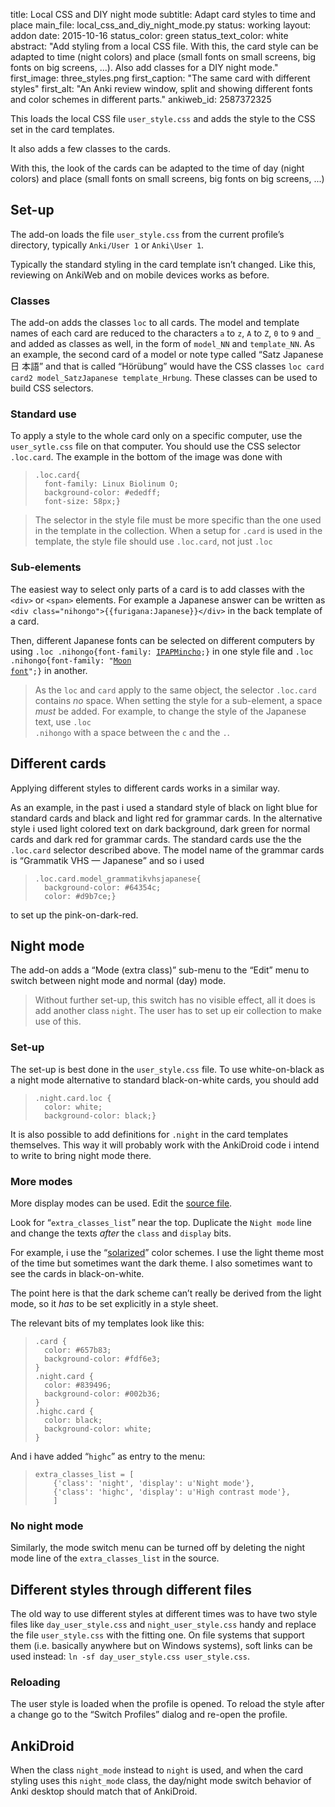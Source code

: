 title: Local CSS and DIY night mode
subtitle: Adapt card styles to time and place
main_file: local_css_and_diy_night_mode.py
status: working
layout: addon
date: 2015-10-16
status_color: green
status_text_color: white
abstract: "Add styling from a local CSS file. With this, the card
style can be adapted to time (night colors) and place (small fonts on
small screens, big fonts on big screens, ...). Also add classes for a
DIY night mode."
first_image: three_styles.png
first_caption: "The same card with different styles"
first_alt: "An Anki review window, split and showing different fonts and color schemes in different parts."
ankiweb_id: 2587372325

This loads the local CSS file `user_style.css` and adds the style to
the CSS set in the card templates.

It also adds a few classes to the cards.


With this, the look of the cards can be adapted to the time of day
(night colors) and place (small fonts on small screens, big fonts on
big screens, ...)

## Set-up

The add-on loads the file `user_style.css` from the current profile’s
directory, typically `Anki/User 1` or `Anki\User 1`.

Typically the standard styling in the card template isn’t
changed. Like this, reviewing on AnkiWeb and on mobile devices works
as before.

### Classes

The add-on adds the classes `loc` to all cards. The model and template
names of each card are reduced to the characters `a` to `z`, `A` to
`Z`, `0` to `9` and `_` and added as classes as well, in the form of
`model_NN` and `template_NN`. As an example, the second card of a
model or note type called <q lang="de">Satz Japanese <span lang="ja">日
本語</span></q> and that is called <q lang="de">Hörübung</q> would
have the CSS classes `loc card card2 model_SatzJapanese
template_Hrbung`. These classes can be used to build CSS selectors.

### Standard use

To apply a style to the whole card only on a specific computer, use the
`user_sytle.css` file on that computer. You should use the CSS selector
`.loc.card`. The example in the bottom of the image was done with
<blockquote><pre><code>.loc.card{
  font-family: Linux Biolinum O;
  background-color: #ededff;
  font-size: 58px;}</code></pre></blockquote>

<blockquote class=nb> The selector in the style file must be more
specific than the one used in the template in the collection. When a
setup for <code>.card</code> is used in the template, the style file should use
<code>.loc.card</code>, not just <code>.loc</code> </blockquote>


### Sub-elements

The easiest way to select only parts of a card is to add classes with
the `<div>` or `<span>` elements. For example a Japanese answer can be
written as `<div class="nihongo">{{furigana:Japanese}}</div>` in the
back template of a card.

Then, different Japanese fonts can be selected on different computers
by using <code>.loc .nihongo{font-family:
[IPAPMincho](http://ossipedia.ipa.go.jp/ipafont/index.html);}</code> in
one style file and <code>.loc .nihongo{font-family:
"[Moon font](http://cooltext.com/Download-Font-%E6%9C%88+Moon)";}</code>
in another.

<blockquote class=nb>
As the <code>loc</code> and <code>card</code> apply to the same object, the
selector <code>.loc.card</code> contains <em>no</em> space. When setting
the style for a sub-element, a space <em>must</em> be added. For
example, to change the style of the Japanese text, use <code>.loc
.nihongo</code> with a space between the <code>c</code> and the <code>.</code>.
</blockquote>


## Different cards

Applying different styles to different cards works in a similar way.

As an example, in the past i used a standard style of black on light
blue for standard cards and black and light red for grammar cards. In
the alternative style i used light colored text on dark background,
dark green for normal cards and dark red for grammar cards. The
standard cards use the the `.loc.card` selector described above. The
model name of the grammar cards is <q lang="de">Grammatik VHS —
Japanese</q> and so i used
<blockquote><pre><code>.loc.card.model_grammatikvhsjapanese{
  background-color: #64354c;
  color: #d9b7ce;}</code></pre></blockquote>
to set up the pink-on-dark-red.

## Night mode

The add-on adds a <q>Mode (extra class)</q> sub-menu to the <q>Edit</q> menu to
switch between night mode and normal (day) mode.

<blockquote class="nb">
Without further set-up, this switch has no visible effect,
all it does is add another class <code>night</code>. The user has to set up
eir collection to make use of this.
</blockquote>

### Set-up

The set-up is best done in the `user_style.css` file. To use
white-on-black as a night mode alternative to standard black-on-white
cards, you should add
<blockquote><pre><code>.night.card.loc {
  color: white;
  background-color: black;}
</code></pre></blockquote>


It is also possible to add definitions for `.night` in the card
templates themselves. This way it will probably work with the
AnkiDroid code i intend to write to bring night mode there.

### More modes

More display modes can be used. Edit the
[source file](https://github.com/ospalh/anki-addons/blob/master/local_css_and_diy_night_mode.py).

Look for <q>`extra_classes_list`</q> near the top. Duplicate the `Night
mode` line and change the texts *after* the `class` and `display`
bits.

For example, i use the
<q>[solarized](http://ethanschoonover.com/solarized)</q> color schemes. I
use the light theme most of the time but sometimes want the dark
theme. I also sometimes want to see the cards in black-on-white.

The point here is that the dark scheme can’t really be derived from
the light mode, so it *has* to be set explicitly in a style sheet.

The relevant bits of my templates look like this:
<blockquote><pre><code>.card {
  color: #657b83;
  background-color: #fdf6e3;
}
.night.card {
  color: #839496;
  background-color: #002b36;
}
.highc.card {
  color: black;
  background-color: white;
}</code></pre></blockquote>

And i have added <q>`highc`</q> as entry to the menu:
<blockquote><pre><code>extra_classes_list = [
    {'class': 'night', 'display': u'Night mode'},
    {'class': 'highc', 'display': u'High contrast mode'},
    ]</code></pre></blockquote>


### No night mode

Similarly, the mode switch menu can be turned off by deleting the
night mode line of the `extra_classes_list` in the source.

## Different styles through different files

The old way to use different styles at different times was to have two
style files like `day_user_style.css` and `night_user_style.css` handy
and replace the file `user_style.css` with the fitting one. On file
systems that support them (i.e. basically anywhere but on Windows
systems), soft links can be used instead: `ln -sf day_user_style.css
user_style.css`.

### Reloading

The user style is loaded when the profile is opened. To reload the
style after a change go to the <q>Switch Profiles</q> dialog and re-open the
profile.


## AnkiDroid

When the class `night_mode` instead to `night` is used, and when the card styling uses this `night_mode` class, the day/night mode switch behavior of Anki desktop should match that of AnkiDroid.
